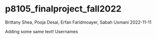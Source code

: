 p8105_finalproject_fall2022
================
Brittany Shea, Pooja Desai, Erfan Faridmoayer, Sabah Usmani
2022-11-11

Adding some same text! Usernames
